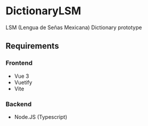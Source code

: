 # DictionaryLSM
LSM (Lengua de Señas Mexicana) Dictionary prototype

## Requirements

### Frontend
- Vue 3
- Vuetify 
- Vite

### Backend
- Node.JS (Typescript)
